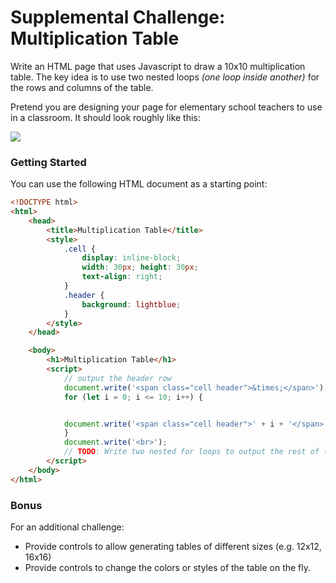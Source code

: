 # Supplemental Challenge: Multiplication Table #

Write an HTML page that uses Javascript to draw a 10x10 multiplication table. The key idea is to use two nested loops _(one loop inside another)_ for the rows and columns of the table.

Pretend you are designing your page for elementary school teachers to use in a classroom. It should look roughly like this:

![](https://i.snag.gy/xf0HnX.jpg)

### Getting Started ###

You can use the following HTML document as a starting point:

```html
<!DOCTYPE html>
<html>
	<head>
		<title>Multiplication Table</title>
		<style>
			.cell {
				display: inline-block;
				width: 30px; height: 30px;
				text-align: right;
			}
        	.header {
				background: lightblue;
			}
    	</style>
	</head>

	<body>
    	<h1>Multiplication Table</h1>
    	<script>
        	// output the header row
        	document.write('<span class="cell header">&times;</span>');
        	for (let i = 0; i <= 10; i++) {


			document.write('<span class="cell header">' + i + '</span>');
        	}
        	document.write('<br>');
			// TODO: Write two nested for loops to output the rest of the multiplication table
    	</script>
	</body>
</html>
```

### Bonus ###

For an additional challenge:
*   Provide controls to allow generating tables of different sizes (e.g. 12x12, 16x16)
*   Provide controls to change the colors or styles of the table on the fly.
